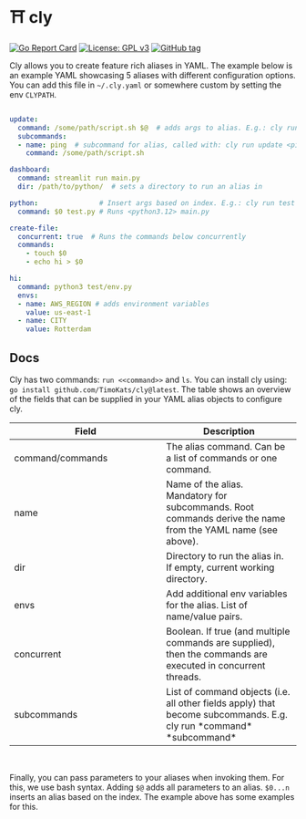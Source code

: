 # ⛩️ cly

[![Go Report Card](https://goreportcard.com/badge/github.com/TimoKats/cly)](https://goreportcard.com/report/github.com/TimoKats/cly)
[![License: GPL v3](https://img.shields.io/badge/License-GPLv3-blue.svg)](https://www.gnu.org/licenses/gpl-3.0)
[![GitHub tag](https://img.shields.io/github/tag/TimoKats/cly?include_prereleases=&sort=semver&color=blue)](https://github.com/TimoKats/cly/releases/)

Cly allows you to create feature rich aliases in YAML. The example below is an example YAML showcasing 5 aliases with different configuration options. You can add this file in `~/.cly.yaml` or somewhere custom by setting the env `CLYPATH`.  

```yaml

update:
  command: /some/path/script.sh $@  # adds args to alias. E.g.: cly run update <x> <y>
  subcommands:
  - name: ping  # subcommand for alias, called with: cly run update <ping>
    command: /some/path/script.sh

dashboard:
  command: streamlit run main.py
  dir: /path/to/python/  # sets a directory to run an alias in

python:               # Insert args based on index. E.g.: cly run test <python3.12>
  command: $0 test.py # Runs <python3.12> main.py

create-file:
  concurrent: true  # Runs the commands below concurrently
  commands:
    - touch $0
    - echo hi > $0

hi:
  command: python3 test/env.py
  envs:
  - name: AWS_REGION # adds environment variables
    value: us-east-1
  - name: CITY
    value: Rotterdam
```
  
## Docs
Cly has two commands: `run <<command>>` and `ls`. You can install cly using: `go install github.com/TimoKats/cly@latest`. The table shows an overview of the fields that can be supplied in your YAML alias objects to configure cly.

<table>
  <thead>
    <tr>
      <th width="500px">Field</th>
      <th width="500px">Description</th>
    </tr>
  </thead>
  <tbody>
    <tr width="600px">
      <td>command/commands</td>
      <td>The alias command. Can be a list of commands or one command.</td>
    </tr>
    <tr width="600px">
      <td>name</td>
      <td>Name of the alias. Mandatory for subcommands. Root commands derive the name from the YAML name (see above).</td>
    </tr>
    <tr width="600px">
      <td>dir</td>
      <td>Directory to run the alias in. If empty, current working directory.</td>
    </tr>
    <tr width="600px">
      <td>envs</td>
      <td>Add additional env variables for the alias. List of name/value pairs.</td>
    </tr>
    <tr width="600px">
      <td>concurrent</td>
      <td>Boolean. If true (and multiple commands are supplied), then the commands are executed in concurrent threads.</td>
    </tr>
    <tr width="600px">
      <td>subcommands</td>
      <td>List of command objects (i.e. all other fields apply) that become subcommands. E.g. cly run *command* *subcommand*</td>
    </tr>
  </tbody>
</table>

&nbsp;

Finally, you can pass parameters to your aliases when invoking them. For this, we use bash syntax. Adding `$@` adds all parameters to an alias. `$0...n` inserts an alias based on the index. The example above has some examples for this.


